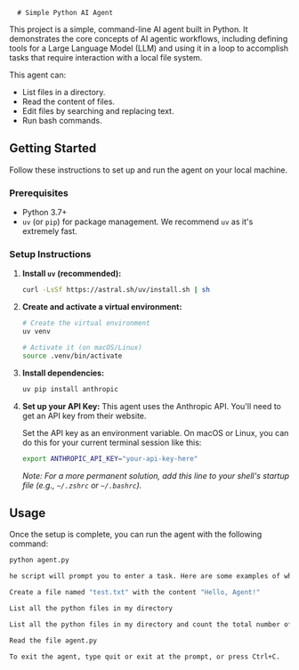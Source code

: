       # Simple Python AI Agent

This project is a simple, command-line AI agent built in Python. It demonstrates the core concepts of AI agentic workflows, including defining tools for a Large Language Model (LLM) and using it in a loop to accomplish tasks that require interaction with a local file system.

This agent can:
- List files in a directory.
- Read the content of files.
- Edit files by searching and replacing text.
- Run bash commands.

## Getting Started

Follow these instructions to set up and run the agent on your local machine.

### Prerequisites

- Python 3.7+
- `uv` (or `pip`) for package management. We recommend `uv` as it's extremely fast.

### Setup Instructions

1.  **Install `uv` (recommended):**
    ```bash
    curl -LsSf https://astral.sh/uv/install.sh | sh
    ```

2.  **Create and activate a virtual environment:**
    ```bash
    # Create the virtual environment
    uv venv

    # Activate it (on macOS/Linux)
    source .venv/bin/activate
    ```

3.  **Install dependencies:**
    ```bash
    uv pip install anthropic
    ```

4.  **Set up your API Key:**
    This agent uses the Anthropic API. You'll need to get an API key from their website.

    Set the API key as an environment variable. On macOS or Linux, you can do this for your current terminal session like this:
    ```bash
    export ANTHROPIC_API_KEY="your-api-key-here"
    ```
    *Note: For a more permanent solution, add this line to your shell's startup file (e.g., `~/.zshrc` or `~/.bashrc`).*

## Usage

Once the setup is complete, you can run the agent with the following command:

```bash
python agent.py

he script will prompt you to enter a task. Here are some examples of what you can ask:

Create a file named "test.txt" with the content "Hello, Agent!"

List all the python files in my directory

List all the python files in my directory and count the total number of lines of code across all of them

Read the file agent.py

To exit the agent, type quit or exit at the prompt, or press Ctrl+C.
    
